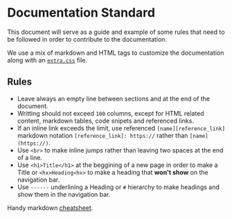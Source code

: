 <h1>Documentation Standard</h1>

This document will serve as a guide and example of some rules that need to be
followed in order to contribute to the documentation.

We use a mix of markdown and HTML tags to customize the documentation along with an
[`extra.css`](https://github.com/carla-simulator/carla/tree/master/Docs/extra.css) file.

Rules
-----

  * Leave always an empty line between sections and at the end of the document.
  * Writting should not exceed `100` columns, except for HTML related content, markdown tables,
  code snipets and referenced links.
  * If an inline link exceeds the limit, use referenced `[name][reference_link]` markdown notation
  `[reference_link]: https://` rather than `[name](https://)`.
  * Use `<br>` to make inline jumps rather than leaving two spaces at the end of a line.
  * Use `<h1>Title</h1>` at the beggining of a new page in order to make a Title or
  `<hx>Heading<hx>` to make a heading that **won't show** on the navigation bar.
  * Use `------` underlining a Heading or `#` hierarchy to make headings and show them in the
  navigation bar.
  
Handy markdown [cheatsheet][cheatlink].

[cheatlink]: https://github.com/adam-p/markdown-here/wiki/Markdown-Cheatsheet
